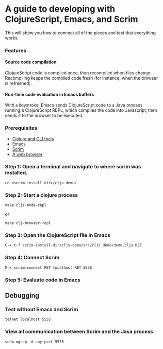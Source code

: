 # A guide to developing with ClojureScript, Emacs, and Scrim

This will show you how to connect all of the pieces and test that everything works.

### Features

#### Source code compilation

  ClojureScript code is compiled once, then recompiled when files change. Recompiling keeps the compiled code fresh (for instance, when the browser is refreshed).

#### Run-time code evaluation in Emacs buffers

  With a keystroke, Emacs sends ClojureScript code to a Java process running a ClojureScript REPL, which compiles the code into Javascript, then sends it to the browser to be executed.

### Prerequisites

* [Clojure and CLI tools](https://clojure.org/guides/getting_started#_clojure_installer_and_cli_tools)
* [Emacs](https://www.gnu.org/software/emacs/)
* [Scrim](https://github.com/austinhaas/scrim)
* [A web browser](https://www.mozilla.org/en-US/firefox/new/)

### Step 1: Open a terminal and navigate to where scrim was installed.
```
cd <scrim-install-dir>/cljs-demo/
```

### Step 2: Start a clojure process
```
make cljs-node-repl
```
or
```
make clj-browser-repl
```

### Step 3: Open the ClojureScript file in Emacs
```
C-x C-f scrim-install-dir/cljs-demo/src/cljs_demo/demo.cljs RET
```

### Step 4: Connect Scrim
```
M-x scrim-connect RET localhost RET 5555
```

### Step 5: Evaluate code in Emacs



## Debugging

### Test without Emacs and Scrim

```
telnet localhost 5555
```

### View all communication between Scrim and the Java process
```
sudo ngrep -d any port 5555
```
